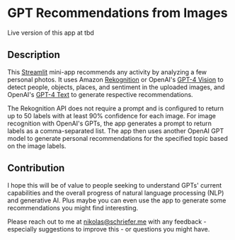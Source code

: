 # GPT Recommendations from Images

Live version of this app at tbd

## Description

This [Streamlit](https://streamlit.io) mini-app recommends any activity by analyzing a few personal photos. It uses Amazon [Rekognition](https://aws.amazon.com/rekognition/image-features/) or OpenAI's [GPT-4 Vision](https://platform.openai.com/docs/models) to detect people, objects, places, and sentiment in the uploaded images, and OpenAI's [GPT-4 Text](https://platform.openai.com/docs/models) to generate respective recommendations.

The Rekognition API does not require a prompt and is configured to return up to 50 labels with at least 90% confidence for each image. For image recognition with OpenAI's GPTs, the app generates a prompt to return labels as a comma-separated list. The app then uses another OpenAI GPT model to generate personal recommendations for the specified topic based on the image labels.

## Contribution

I hope this will be of value to people seeking to understand GPTs' current capabilities and the overall progress of natural language processing (NLP) and generative AI. Plus maybe you can even use the app to generate some recommendations you might find interesting.

Please reach out to me at nikolas@schriefer.me with any feedback - especially suggestions to improve this - or questions you might have.
